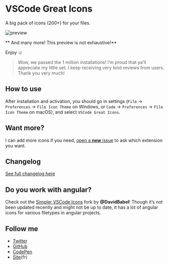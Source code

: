 # VSCode Great Icons

A big pack of icons (200+) for your files.

![preview](https://raw.githubusercontent.com/EmmanuelBeziat/vscode-great-icons/main/images/preview.png)

** And many more! This preview is not exhaustive!**

Enjoy ☺

> Wow, we passed the 1 million installations! I’m proud that ya’ll appreciate my little set. I keep receiving very kind reviews from users. Thank you very much!

## How to use

After installation and activation, you should go in settings (`File` → `Preferences` → `File Icon Theme` on Windows, or `Code` → `Preferences`  → `File Icon Theme` on macOS), and select `VSCode Great Icons`.

## Want more?

I can add more icons if you need, [open a **new** issue](https://github.com/EmmanuelBeziat/vscode-great-icons/issues) to ask which extension you want.

## Changelog

[See full changelog here](https://github.com/EmmanuelBeziat/vscode-great-icons/blob/master/CHANGELOG.md)

## Do you work with angular?

Check out the [Simpler VSCode Icons](https://github.com/DavidBabel/vscode-simpler-icons) fork by **@DavidBabel**! Though it’s not been updated recently and might not be up to date, it has a lot of angular icons for various filetypes in angular projects.


## Follow me

* [Twitter](https://twitter.com/EmmanuelBeziat)
* [GitHub](https://github.com/EmmanuelBeziat)
* [CodePen](http://codepen.io/EmmanuelBeziat)
* [Site](https://www.emmanuelbeziat.com)(fr)
